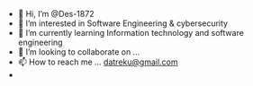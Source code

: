 - 👋 Hi, I’m @Des-1872
- 👀 I’m interested in Software Engineering & cybersecurity 
- 🌱 I’m currently learning Information technology and software engineering 
- 💞️ I’m looking to collaborate on ...
- 📫 How to reach me ... datreku@gmail.com
- 

<!---
Des-1872/Des-1872 is a ✨ special ✨ repository because its `README.md` (this file) appears on your GitHub profile.
You can click the Preview link to take a look at your changes.
--->
